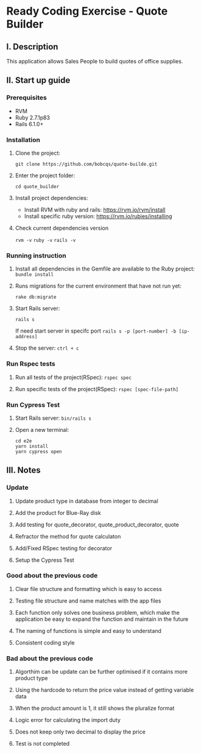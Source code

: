 # Ready Coding Exercise - Quote Builder

## I. Description

This application allows Sales People to build quotes of office supplies.

## II. Start up guide

### Prerequisites

- RVM
- Ruby 2.7.1p83
- Rails 6.1.0+ 

### Installation

1. Clone the project: 

   `git clone https://github.com/bobcqs/quote-builde.git`

2. Enter the project folder: 

   `cd quote_builder`

3. Install project dependencies: 

   - Install RVM with ruby and rails: https://rvm.io/rvm/install
   - Install specific ruby version: https://rvm.io/rubies/installing

4. Check current dependencies version

   `rvm -v`
   `ruby -v`
   `rails -v`


### Running instruction

1. Install all dependencies in the Gemfile are available to the Ruby project:
    `bundle install`

2. Runs migrations for the current environment that have not run yet:

    `rake db:migrate`

3. Start Rails server:

    `rails s`

    If need start server in specifc port
    `rails s -p [port-number] -b [ip-address]`
    
4. Stop the server:
    `ctrl + c`

### Run Rspec tests

1. Run all tests of the project(RSpec):
    `rspec spec`

2. Run specific tests of the project(RSpec):
    `rspec [spec-file-path]`

### Run Cypress Test

1. Start Rails server:
    `bin/rails s`

2. Open a new terminal:
    ```shell
    cd e2e
    yarn install 
    yarn cypress open 
    ```

## III. Notes

### Update
1. Update product type in database from integer to decimal 

2. Add the product for Blue-Ray disk

3. Add testing for quote_decorator, quote_product_decorator, quote

4. Refractor the method for quote calculaton

5. Add/Fixed RSpec testing for decorator

6. Setup the Cypress Test

### Good about the previous code
1. Clear file structure and formatting which is easy to access

2. Testing file structure and name matches with the app files

3. Each function only solves one business problem, which make the application be easy to expand the function and maintain in the future

4. The naming of functions is simple and easy to understand

5. Consistent coding style

### Bad about the previous code
1. Algorthim can be update can be further optimised if it contains more product type

2. Using the hardcode to return the price value instead of getting variable data

3. When the product amount is 1, it still shows the pluralize format

4. Logic error for calculating the import duty

5. Does not keep only two decimal to display the price

6. Test is not completed
